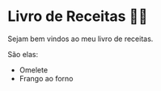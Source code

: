 # Livro de Receitas :man_cook:

Sejam bem vindos ao meu livro de receitas.

São elas:

* Omelete
* Frango ao forno

